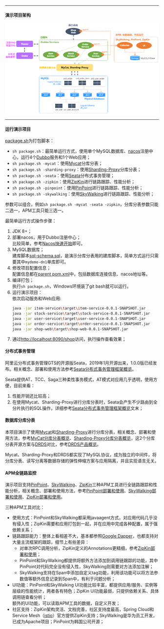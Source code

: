 -------------------------------------------------------------------
#### 演示项目架构
![](docs/images/architecture.png) <br />

-------------------------------------------------------------------
#### 运行演示项目
[package.sh](https://github.com/liuzhibin-cn/my-demo/blob/master/package.sh)为打包脚本：
- `sh package.sh`：最简单运行方式，使用单个MySQL数据库、[nacos](https://nacos.io/)注册中心，运行4个[Dubbo](http://dubbo.apache.org/zh-cn/)服务和1个Web应用；
- `sh package.sh -mycat`：使用[Mycat](http://www.mycat.io/)分库分表；
- `sh package.sh -sharding-proxy`：使用[Sharding-Proxy](https://shardingsphere.apache.org/)分库分表；
- `sh package.sh -seata`：使用[Seata](http://seata.io/zh-cn/)分布式事务管理；
- `sh package.sh -zipkin`：使用[ZipKin](https://github.com/openzipkin/zipkin)进行链路跟踪、性能分析；
- `sh package.sh -pinpoint`：使用[PinPoint](https://github.com/naver/pinpoint)进行链路跟踪、性能分析；
- `sh package.sh -skywalking`：使用[SkyWalking](http://skywalking.apache.org/)进行链路跟踪、性能分析；

参数可以组合，例如`sh package.sh -mycat -seata -zipkin`，分库分表参数只能二选一，APM工具只能三选一。

最简单运行方式操作步骤：
1. JDK 8+；
2. 部署nacos，用于Dubbo注册中心；<br />
   比较简单，参考[Nacos快速开始](https://nacos.io/zh-cn/docs/quick-start.html)即可。
3. MySQL数据库；<br />
   建库脚本[sql-schema.sql](https://github.com/liuzhibin-cn/my-demo/blob/master/docs/sql-schema.sql)，是演示分库分表用的建库脚本，简单方式运行只需要其中`mydemo-dn1`单库即可。
2. 修改项目配置信息；<br />
   配置信息都在[parent pom.xml](https://github.com/liuzhibin-cn/my-demo/blob/master/pom.xml)中，包括数据库连接信息、nacos地址等。
3. 编译打包；<br />
   执行`sh package.sh`，Windows环境装了git bash就可以运行。
4. 运行演示项目：<br />
   依次启动服务和Web应用:
   ```sh
   java -jar item-service\target\item-service-0.0.1-SNAPSHOT.jar
   java -jar stock-service\target\stock-service-0.0.1-SNAPSHOT.jar
   java -jar user-service\target\user-service-0.0.1-SNAPSHOT.jar
   java -jar order-service\target\order-service-0.0.1-SNAPSHOT.jar
   java -jar shop-web\target\shop-web-0.0.1-SNAPSHOT.jar
   ```
6. 通过[http://localhost:8090/shop](http://localhost:8090/shop)访问，执行操作查看效果；

#### 分布式事务管理
阿里云分布式事务管理GTS的开源版Seata，2019年1月开源出来，1.0.0版已经发布。相关概念、部署和使用方法参考[Seata分布式事务管理框架概览](https://github.com/liuzhibin-cn/my-demo/blob/master/docs/Seata-Distributed-Transaction-Management.md)。

Seata提供AT、TCC、Saga三种柔性事务模式，AT模式对应用几乎透明，使用方便，目前来看：
1. 性能开销还比较高；
2. 在使用Mycat、Sharding-Proxy进行分库分表时，Seata会产生不少路由到全分片执行的SQL操作，详细参考[Seata分布式事务管理框架概览](https://github.com/liuzhibin-cn/my-demo/blob/master/docs/Seata-Distributed-Transaction-Management.md)文末；

#### 数据库分库分表
本项目演示了使用[Mycat](http://www.mycat.io/)和[Sharding-Proxy](https://shardingsphere.apache.org/)进行分库分表，相关概念、部署和使用方法，参考[MyCat分库分表概览](https://github.com/liuzhibin-cn/my-demo/blob/master/docs/Sharding-Mycat-Overview-Quickstart.md)、[Sharding-Proxy分库分表概览](https://github.com/liuzhibin-cn/my-demo/blob/master/docs/Sharding-Sharding-Proxy-Overview-Quickstart.md)，这2个分库分表开源方案与[DRDS](https://help.aliyun.com/document_detail/118010.html)对比，参考[DRDS产品概览](https://github.com/liuzhibin-cn/my-demo/blob/master/docs/Sharding-DRDS-Overview.md)。

Mycat、Sharding-Proxy和DRDS都实现了MySQL协议，成为独立的中间件，将分库分表、读写分离等数据存储的弹性伸缩方案与应用隔离，并且实现语言无关。

#### APM全链路监控
演示项目支持[PinPoint](https://github.com/naver/pinpoint)、[SkyWalking](http://skywalking.apache.org/)、[ZipKin](https://zipkin.io/)三种APM工具进行全链路跟踪和性能分析，相关概念、部署和使用方法，参考[PinPoint部署和使用](https://github.com/liuzhibin-cn/my-demo/blob/master/docs/APM-PinPoint.md)、[SkyWalking部署和使用](https://github.com/liuzhibin-cn/my-demo/blob/master/docs/APM-SkyWalking.md)、[ZipKin部署和使用](https://github.com/liuzhibin-cn/my-demo/blob/master/docs/APM-ZipKin.md)。

三种APM工具对比：
- 使用方式：PinPoint和SkyWalking都采用javaagent方式，对应用代码几乎没有侵入性；ZipKin需要和应用打包到一起，并在应用中完成各种配置，属于强依赖关系；
- 链路跟踪能力：整体上看相差不大，基本都参照[Google Dapper](http://research.google.com/pubs/pub36356.html)，也都支持对大量主流框架的跟踪，细节上有些差异：
  - 对单次RPC调用分析，ZipKin定义的Annotations更精细，参考[ZipKin部署和使用](https://github.com/liuzhibin-cn/my-demo/blob/master/docs/APM-ZipKin.md)；
  - PinPoint和SkyWalking都提供将额外方法添加到调用链跟踪的功能，其中PinPoint对代码完全没有侵入性，SkyWalking则需要对方法添加注解；
  - SkyWalking支持在Span中添加自定义tag功能，利用该功能可以将方法参数值等额外信息记录到Span中，有利于问题分析；
- UI功能：PinPoint和SkyWalking UI功能比较丰富，都提供应用/服务、实例等层级的性能统计，两者各有特色；ZipKin UI功能最弱，只提供依赖关系、具体调用链查看分析；<br />
  额外的UI功能，可以读取APM工具的数据，自定义开发；
- 社区支持：ZipKin架构灵活、文档完善，社区支持度最高，Spring Cloud和Service Mesh（[istio](https://github.com/istio/)）官方提供ZipKin支持；SkyWalking是华为员工开发，已成为Apache项目；PinPoint为韩国公司开源；
